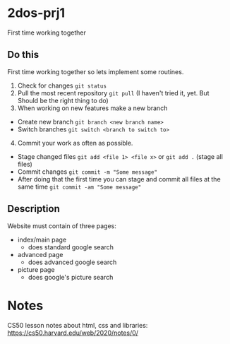 # 2dos-prj1
First time working together

## Do this 
First time working together so lets implement some routines.
1. Check for changes `git status`
2. Pull the most recent repository `git pull` (I haven't tried it, yet. But Should be the right thing to do)
3. When working on new features make a new branch 
  - Create new branch `git branch <new branch name>` 
  - Switch branches `git switch <branch to switch to>`
4. Commit your work as often as possible.
  - Stage changed files `git add <file 1> <file x>` or `git add .` (stage all files)
  - Commit changes `git commit -m "Some message"`
  - After doing that the first time you can stage and commit all files at the same time `git commit -am "Some message"`

## Description

Website must contain of three pages:
  - index/main page
    - does standard google search
  - advanced page
    - does advanced google search
  - picture page
    - does google's picture search

# Notes

CS50 lesson notes about html, css and libraries:  
https://cs50.harvard.edu/web/2020/notes/0/
